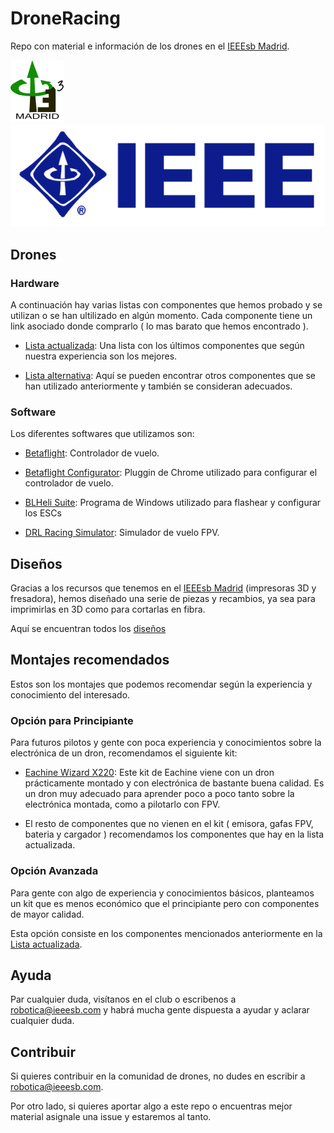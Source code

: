 # DroneRacing

Repo con material e información de los drones en el [IEEEsb Madrid].

![img1](./art/logo_ieeesb.png)
![img1](./art/logo_ieee.png)

## Drones

### Hardware
A continuación hay varias listas con componentes que hemos probado y se utilizan o se han ultilizado en algún momento. Cada componente tiene un link asociado donde comprarlo ( lo mas barato que hemos encontrado ).

- [Lista actualizada]: Una lista con los últimos componentes que según nuestra experiencia son los mejores.

- [Lista alternativa]: Aquí se pueden encontrar otros componentes que se han utilizado anteriormente y también se consideran adecuados.

### Software
Los diferentes softwares que utilizamos son:

- [Betaflight]: Controlador de vuelo.

- [Betaflight Configurator]: Pluggin de Chrome utilizado para configurar el controlador de vuelo.

- [BLHeli Suite]: Programa de Windows utilizado para flashear y configurar los ESCs

- [DRL Racing Simulator]: Simulador de vuelo FPV.


## Diseños

Gracias a los recursos que tenemos en el [IEEEsb Madrid] (impresoras 3D y fresadora), hemos diseñado una serie de piezas y recambios, ya sea para imprimirlas en 3D como para cortarlas en fibra.

Aquí se encuentran todos los [diseños](https://www.thingiverse.com/groups/drones-ieeesb-madrid)

## Montajes recomendados
Estos son los montajes que podemos recomendar según la experiencia y conocimiento del interesado.

### Opción para Principiante

Para futuros pilotos y gente con poca experiencia y conocimientos sobre la electrónica de un dron, recomendamos el siguiente kit:

- [Eachine Wizard X220]: Este kit de Eachine viene con un dron prácticamente montado y con electrónica de bastante buena calidad. Es un dron muy adecuado para aprender poco a poco tanto sobre la electrónica montada, como a pilotarlo con FPV.

- El resto de componentes que no vienen en el kit ( emisora, gafas FPV, bateria y cargador ) recomendamos los componentes que hay en la lista actualizada.

### Opción Avanzada

Para gente con algo de experiencia y conocimientos básicos, planteamos un kit que es menos económico que el principiante pero con componentes de mayor calidad.

Esta opción consiste en los componentes mencionados anteriormente en la [Lista actualizada].

## Ayuda

Par cualquier duda, visítanos en el club o escribenos a [robotica@ieeesb.com](robotica@ieeesb.es) y habrá mucha gente dispuesta a ayudar y aclarar cualquier duda.

## Contribuir

Si quieres contribuir en la comunidad de drones, no dudes en escribir a [robotica@ieeesb.com](robotica@ieeesb.es).

Por otro lado, si quieres aportar algo a este repo o encuentras mejor material asignale una issue y estaremos al tanto.


[IEEEsb Madrid]:http://zion.ieeesb.etsit.upm.es/wordpress/
[Lista actualizada]:https://docs.google.com/spreadsheets/d/11xbO9QR8b9dTu2NLhS0VNQTLcp-GseFPAzBV0lm00yU/edit?usp=sharing
[Lista alternativa]:https://onedrive.live.com/view.aspx?resid=D2C968300E9CE412!437404&ithint=file%2cxlsx&app=Excel&authkey=!AJeY6JYaITbUhsk
[Betaflight]: https://github.com/betaflight/betaflight
[Betaflight Configurator]:https://github.com/betaflight/betaflight-configurator
[BLHeli Suite]:https://blhelisuite.wordpress.com/
[DRL Racing Simulator]:http://thedroneracingleague.com/simulator/
[Eachine Wizard X220]:http://www.banggood.com/Eachine-Wizard-X220-FPV-Racing-Drone-Blheli_S-F3-6DOF-2205-2300KV-Motors-5_8G-48CH-200MW-VTX-ARF-p-1085802.html?rmmds=search
